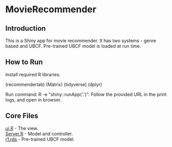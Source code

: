 # MovieRecommender
## Introduction
This is a Shiny app for movie recommender. It has two systems - genre based and UBCF. Pre-trained UBCF model is loaded at run time.

## How to Run
Install required R libraries.  

(recommenderlab)
(Matrix)
(tidyverse)
(dplyr)

Run command: R -e "shiny::runApp('.')". 
Follow the provided URL in the print logs, and open in browser.

## Core Files
[ui.R](ui.R) - The view.  
[Server.R](server.R) - Model and controller.  
[r1.rds](r1.rds) - Pre-trained UBCF model.  


